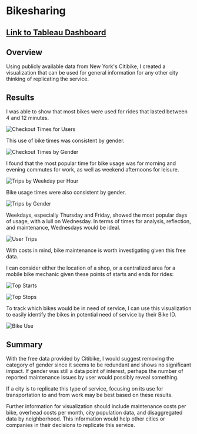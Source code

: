 # Bikesharing
## [Link to Tableau Dashboard](https://public.tableau.com/app/profile/joshua.a.katz/viz/BikeShareAnalysis_16739965582890/CitibikeStory?publish=yes)

## Overview
Using publicly available data from New York's Citibike, I created a visualization that can be used for general information for any other city thinking of replicating the service.

## Results
I was able to show that most bikes were used for rides that lasted between 4 and 12 minutes.

![Checkout Times for Users](https://github.com/jakatz87/bikesharing/blob/main/images/Checkout%20Times%20for%20Users.png)

This use of bike times was consistent by gender.

![Checkout Times by Gender](https://github.com/jakatz87/bikesharing/blob/main/images/Checkout%20Times%20by%20Gender.png)

I found that the most popular time for bike usage was for morning and evening commutes for work, as well as weekend afternoons for leisure.

![Trips by Weekday per Hour](https://github.com/jakatz87/bikesharing/blob/main/images/Trips%20by%20Weekday%20per%20Hour.png)

Bike usage times were also consistent by gender.

![Trips by Gender](https://github.com/jakatz87/bikesharing/blob/main/images/Trips%20by%20Gender.png)

Weekdays, especially Thursday and Friday, showed the most popular days of usage, with a lull on Wednesday.  In terms of times for analysis, reflection, and maintenance, Wednesdays would be ideal.

![User Trips](https://github.com/jakatz87/bikesharing/blob/main/images/User%20Trips.png)


With costs in mind, bike maintenance is worth investigating given this free data.

I can consider either the location of a shop, or a centralized area for a mobile bike mechanic given these points of starts and ends for rides:

![Top Starts](https://github.com/jakatz87/bikesharing/blob/main/images/Top%20Starting%20Locations.png)

![Top Stops](https://github.com/jakatz87/bikesharing/blob/main/images/Top%20Ending%20Locations.png)

To track which bikes would be in need of service, I can use this visualization to easily identify the bikes in potential need of service by their Bike ID.

![Bike Use](https://github.com/jakatz87/bikesharing/blob/main/images/Bike%20Utilization.png)

## Summary
With the free data provided by Citibike, I would suggest removing the category of gender since it seems to be redundant and shows no significant impact.  If gender was still a data point of interest, perhaps the number of reported maintenance issues by user would possibly reveal something.  

If a city is to replicate this type of service, focusing on its use for transportation to and from work may be best based on these results.  

Further information for visualization should include maintenance costs per bike, overhead costs per month, city population data, and disaggregated data by neighborhood.  This information would help other cities or companies in their decisions to replicate this service.
